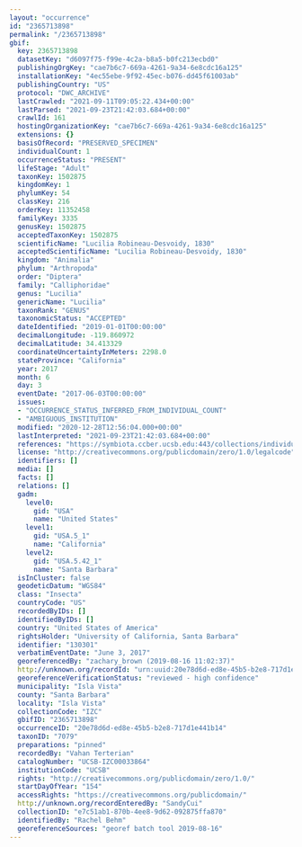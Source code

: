 ```yaml
---
layout: "occurrence"
id: "2365713898"
permalink: "/2365713898"
gbif:
  key: 2365713898
  datasetKey: "d6097f75-f99e-4c2a-b8a5-b0fc213ecbd0"
  publishingOrgKey: "cae7b6c7-669a-4261-9a34-6e8cdc16a125"
  installationKey: "4ec55ebe-9f92-45ec-b076-dd45f61003ab"
  publishingCountry: "US"
  protocol: "DWC_ARCHIVE"
  lastCrawled: "2021-09-11T09:05:22.434+00:00"
  lastParsed: "2021-09-23T21:42:03.684+00:00"
  crawlId: 161
  hostingOrganizationKey: "cae7b6c7-669a-4261-9a34-6e8cdc16a125"
  extensions: {}
  basisOfRecord: "PRESERVED_SPECIMEN"
  individualCount: 1
  occurrenceStatus: "PRESENT"
  lifeStage: "Adult"
  taxonKey: 1502875
  kingdomKey: 1
  phylumKey: 54
  classKey: 216
  orderKey: 11352458
  familyKey: 3335
  genusKey: 1502875
  acceptedTaxonKey: 1502875
  scientificName: "Lucilia Robineau-Desvoidy, 1830"
  acceptedScientificName: "Lucilia Robineau-Desvoidy, 1830"
  kingdom: "Animalia"
  phylum: "Arthropoda"
  order: "Diptera"
  family: "Calliphoridae"
  genus: "Lucilia"
  genericName: "Lucilia"
  taxonRank: "GENUS"
  taxonomicStatus: "ACCEPTED"
  dateIdentified: "2019-01-01T00:00:00"
  decimalLongitude: -119.860972
  decimalLatitude: 34.413329
  coordinateUncertaintyInMeters: 2298.0
  stateProvince: "California"
  year: 2017
  month: 6
  day: 3
  eventDate: "2017-06-03T00:00:00"
  issues:
  - "OCCURRENCE_STATUS_INFERRED_FROM_INDIVIDUAL_COUNT"
  - "AMBIGUOUS_INSTITUTION"
  modified: "2020-12-28T12:56:04.000+00:00"
  lastInterpreted: "2021-09-23T21:42:03.684+00:00"
  references: "https://symbiota.ccber.ucsb.edu:443/collections/individual/index.php?occid=130301"
  license: "http://creativecommons.org/publicdomain/zero/1.0/legalcode"
  identifiers: []
  media: []
  facts: []
  relations: []
  gadm:
    level0:
      gid: "USA"
      name: "United States"
    level1:
      gid: "USA.5_1"
      name: "California"
    level2:
      gid: "USA.5.42_1"
      name: "Santa Barbara"
  isInCluster: false
  geodeticDatum: "WGS84"
  class: "Insecta"
  countryCode: "US"
  recordedByIDs: []
  identifiedByIDs: []
  country: "United States of America"
  rightsHolder: "University of California, Santa Barbara"
  identifier: "130301"
  verbatimEventDate: "June 3, 2017"
  georeferencedBy: "zachary_brown (2019-08-16 11:02:37)"
  http://unknown.org/recordId: "urn:uuid:20e78d6d-ed8e-45b5-b2e8-717d1e441b14"
  georeferenceVerificationStatus: "reviewed - high confidence"
  municipality: "Isla Vista"
  county: "Santa Barbara"
  locality: "Isla Vista"
  collectionCode: "IZC"
  gbifID: "2365713898"
  occurrenceID: "20e78d6d-ed8e-45b5-b2e8-717d1e441b14"
  taxonID: "7079"
  preparations: "pinned"
  recordedBy: "Vahan Terterian"
  catalogNumber: "UCSB-IZC00033864"
  institutionCode: "UCSB"
  rights: "http://creativecommons.org/publicdomain/zero/1.0/"
  startDayOfYear: "154"
  accessRights: "https://creativecommons.org/publicdomain/"
  http://unknown.org/recordEnteredBy: "SandyCui"
  collectionID: "e7c51ab1-870b-4ee8-9d62-092875ffa870"
  identifiedBy: "Rachel Behm"
  georeferenceSources: "georef batch tool 2019-08-16"
---
```


